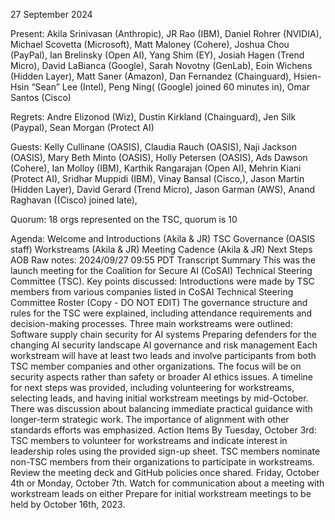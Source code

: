 27 September 2024

Present: Akila Srinivasan (Anthropic), JR Rao (IBM), Daniel Rohrer (NVIDIA),  Michael Scovetta (Microsoft), Matt Maloney (Cohere), Joshua Chou (PayPal), Ian Brelinsky (Open AI), Yang Shim (EY), Josiah Hagen (Trend Micro), David LaBianca (Google), Sarah Novotny (GenLab), Eoin Wichens (Hidden Layer), Matt Saner (Amazon), Dan Fernandez (Chainguard), Hsien-Hsin “Sean” Lee (Intel),  Peng Ning( (Google) joined 60 minutes in),  Omar Santos (Cisco)


Regrets:  Andre Elizonod (Wiz), Dustin Kirkland (Chainguard), Jen Silk (Paypal), Sean Morgan (Protect AI) 

Guests: Kelly Cullinane (OASIS), Claudia Rauch (OASIS), Naji Jackson (OASIS), Mary Beth Minto (OASIS), Holly Petersen (OASIS), Ads Dawson (Cohere), Ian Molloy (IBM), Karthik Rangarajan (Open AI), Mehrin Kiani (Protect AI), Sridhar Muppidi (IBM), Vinay Bansal (Cisco,), Jason Martin (Hidden Layer), David Gerard (Trend Micro), Jason Garman (AWS), Anand Raghavan ((Cisco) joined late),


Quorum: 18 orgs represented on the TSC, quorum is 10

Agenda:
Welcome and Introductions (Akila & JR)
TSC Governance (OASIS staff)
Workstreams (Akila & JR)
Meeting Cadence (Akila & JR)
Next Steps
AOB
Raw notes: 2024/09/27 09:55 PDT Transcript
Summary
This was the launch meeting for the Coalition for Secure AI (CoSAI) Technical Steering Committee (TSC). Key points discussed:
Introductions were made by TSC members from various companies listed in CoSAI Technical Steering Committee Roster (Copy - DO NOT EDIT)
The governance structure and rules for the TSC were explained, including attendance requirements and decision-making processes.
Three main workstreams were outlined:
Software supply chain security for AI systems
Preparing defenders for the changing AI security landscape
AI governance and risk management
Each workstream will have at least two leads and involve participants from both TSC member companies and other organizations.
The focus will be on security aspects rather than safety or broader AI ethics issues.
A timeline for next steps was provided, including volunteering for workstreams, selecting leads, and having initial workstream meetings by mid-October.
There was discussion about balancing immediate practical guidance with longer-term strategic work.
The importance of alignment with other standards efforts was emphasized.
Action Items
By Tuesday, October 3rd:
TSC members to volunteer for workstreams and indicate interest in leadership roles using the provided sign-up sheet.
TSC members nominate non-TSC members from their organizations to participate in workstreams.
Review the meeting deck and GitHub policies once shared.
Friday, October 4th or Monday, October 7th.
Watch for communication about a meeting with workstream leads on either
Prepare for initial workstream meetings to be held by October 16th, 2023.
